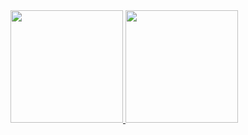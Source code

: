  <div>
  <a href="https://github.com/RhulianKauan">
  <img height="180em" src="https://github-readme-stats.vercel.app/api?username=rhuliankauan&show_icons=true&theme=tokyonight&include_all_commits=true&count_private=true"/>
  <img height="180em" src="https://github-readme-stats.vercel.app/api/top-langs/?username=rhuliankauan&layout=compact&langs_count=7&theme=tokyonight"/>
</div>
